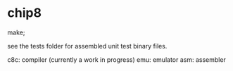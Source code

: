 # chip8

make;

see the tests folder for assembled unit test binary files.

c8c: compiler (currently a work in progress)
emu: emulator
asm: assembler

